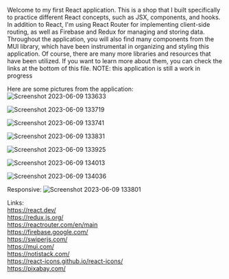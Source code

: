 Welcome to my first React application. This is a shop that I built specifically to practice different React concepts, such as JSX, components, and hooks. In addition to React, I'm using React Router for implementing client-side routing, as well as Firebase and Redux for managing and storing data. Throughout the application, you will also find many components from the MUI library, which have been instrumental in organizing and styling this application. Of course, there are many more libraries and resources that have been utilized. If you want to learn more about them, you can check the links at the bottom of this file.
NOTE: this application is still a work in progress

Here are some pictures from the application:
![Screenshot 2023-06-09 133633](https://github.com/Dankartes/react-shop-app/assets/111695120/8513f266-4a19-42df-bf3f-3347267eaf1c)

![Screenshot 2023-06-09 133719](https://github.com/Dankartes/react-shop-app/assets/111695120/d63e729a-bd93-46f6-a6b8-d9398b51cead)

![Screenshot 2023-06-09 133741](https://github.com/Dankartes/react-shop-app/assets/111695120/c543af34-6e18-4c95-9627-a1c95a230c82)

![Screenshot 2023-06-09 133831](https://github.com/Dankartes/react-shop-app/assets/111695120/c4791560-84ce-480c-882e-0bb0a80cf1e0)

![Screenshot 2023-06-09 133925](https://github.com/Dankartes/react-shop-app/assets/111695120/ec58bd39-151b-4bc2-aa18-90f74abed928)

![Screenshot 2023-06-09 134013](https://github.com/Dankartes/react-shop-app/assets/111695120/e699f352-65e3-4c5d-a797-a35999a952f2)

![Screenshot 2023-06-09 134036](https://github.com/Dankartes/react-shop-app/assets/111695120/37db5465-fe4d-4154-912d-c50b1d5e0e83)

Responsive:
![Screenshot 2023-06-09 133801](https://github.com/Dankartes/react-shop-app/assets/111695120/b46ec27c-58c8-4f2a-8ef8-04beb7318111)

Links:
<br/>
https://react.dev/
<br/>
https://redux.js.org/
<br/>
https://reactrouter.com/en/main
<br/>
https://firebase.google.com/
<br/>
https://swiperjs.com/
<br/>
https://mui.com/
<br/>
https://notistack.com/
<br/>
https://react-icons.github.io/react-icons/
<br/>
https://pixabay.com/
